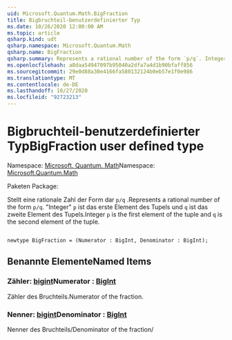 ```yaml
---
uid: Microsoft.Quantum.Math.BigFraction
title: Bigbruchteil-benutzerdefinierter Typ
ms.date: 10/26/2020 12:00:00 AM
ms.topic: article
qsharp.kind: udt
qsharp.namespace: Microsoft.Quantum.Math
qsharp.name: BigFraction
qsharp.summary: Represents a rational number of the form `p/q`. Integer `p` is the first element of the tuple and `q` is the second element of the tuple.
ms.openlocfilehash: a8daa54947097b95040a2dfa7a4d1b90bfaff856
ms.sourcegitcommit: 29e0d88a30e4166fa580132124b0eb57e1f0e986
ms.translationtype: MT
ms.contentlocale: de-DE
ms.lasthandoff: 10/27/2020
ms.locfileid: "92723213"
---
```

# <a name="bigfraction-user-defined-type"></a><span data-ttu-id="82dd5-102">Bigbruchteil-benutzerdefinierter Typ</span><span class="sxs-lookup"><span data-stu-id="82dd5-102">BigFraction user defined type</span></span>

<span data-ttu-id="82dd5-103">Namespace: [Microsoft. Quantum. Math](xref:Microsoft.Quantum.Math)</span><span class="sxs-lookup"><span data-stu-id="82dd5-103">Namespace: [Microsoft.Quantum.Math](xref:Microsoft.Quantum.Math)</span></span>

<span data-ttu-id="82dd5-104">Paketen [](https://nuget.org/packages/)</span><span class="sxs-lookup"><span data-stu-id="82dd5-104">Package: [](https://nuget.org/packages/)</span></span>


<span data-ttu-id="82dd5-105">Stellt eine rationale Zahl der Form dar `p/q` .</span><span class="sxs-lookup"><span data-stu-id="82dd5-105">Represents a rational number of the form `p/q`.</span></span> <span data-ttu-id="82dd5-106">"Integer" `p` ist das erste Element des Tupels und `q` ist das zweite Element des Tupels.</span><span class="sxs-lookup"><span data-stu-id="82dd5-106">Integer `p` is the first element of the tuple and `q` is the second element of the tuple.</span></span>

```qsharp

newtype BigFraction = (Numerator : BigInt, Denominator : BigInt);
```



## <a name="named-items"></a><span data-ttu-id="82dd5-107">Benannte Elemente</span><span class="sxs-lookup"><span data-stu-id="82dd5-107">Named Items</span></span>

### <a name="numerator--bigint"></a><span data-ttu-id="82dd5-108">Zähler: [bigint](xref:microsoft.quantum.lang-ref.bigint)</span><span class="sxs-lookup"><span data-stu-id="82dd5-108">Numerator : [BigInt](xref:microsoft.quantum.lang-ref.bigint)</span></span>

<span data-ttu-id="82dd5-109">Zähler des Bruchteils.</span><span class="sxs-lookup"><span data-stu-id="82dd5-109">Numerator of the fraction.</span></span>
### <a name="denominator--bigint"></a><span data-ttu-id="82dd5-110">Nenner: [bigint](xref:microsoft.quantum.lang-ref.bigint)</span><span class="sxs-lookup"><span data-stu-id="82dd5-110">Denominator : [BigInt](xref:microsoft.quantum.lang-ref.bigint)</span></span>

<span data-ttu-id="82dd5-111">Nenner des Bruchteils/</span><span class="sxs-lookup"><span data-stu-id="82dd5-111">Denominator of the fraction/</span></span>